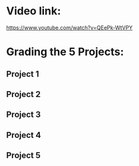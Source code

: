 # Video link:
<https://www.youtube.com/watch?v=QEePk-WtVPY>

# Grading the 5 Projects:
## Project 1
## Project 2
## Project 3
## Project 4
## Project 5
